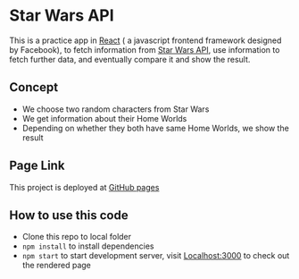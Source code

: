 # Star Wars API

This is a practice app in [React](https://reactjs.org/) ( a javascript frontend framework designed by Facebook), to fetch information from [Star Wars API](https://swapi.co/), use information to fetch further data, and eventually compare it and show the result.

## Concept
* We choose two random characters from Star Wars
* We get information about their Home Worlds
* Depending on whether they both have same Home Worlds, we show the result

## Page Link
This project is deployed at [GitHub pages](https://kianaditya.github.io/react-starwarsapi/)

## How to use this code
* Clone this repo to local folder
* `npm install` to install dependencies 
* `npm start` to start development server, visit [Localhost:3000](localhost:3000) to check out the rendered page

